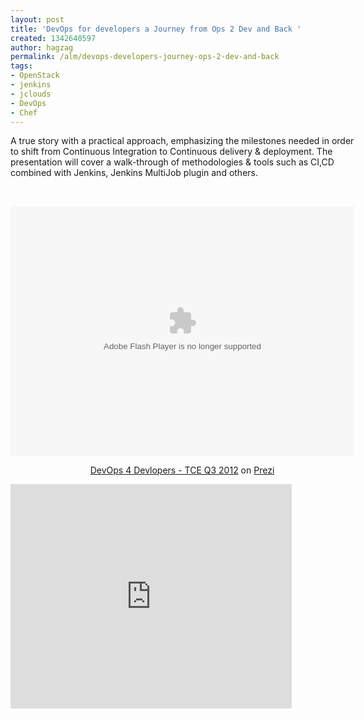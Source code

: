 ```yaml
---
layout: post
title: 'DevOps for developers a Journey from Ops 2 Dev and Back '
created: 1342640597
author: hagzag
permalink: /alm/devops-developers-journey-ops-2-dev-and-back
tags:
- OpenStack
- jenkins
- jclouds
- DevOps
- Chef
---
```

<div class="prezi-player">
	<p>
		<style media="screen" type="text/css">
.prezi-player { width: 550px; } .prezi-player-links { text-align: center; }		</style>
	</p>
	<p>A true story with a practical approach, emphasizing the milestones needed in order to shift from Continuous Integration to Continuous delivery &amp; deployment. The presentation will cover a walk-through of methodologies &amp; tools such as CI,CD combined with Jenkins, Jenkins MultiJob plugin and others.</p>
	<p>&nbsp;</p>
	<p>
		<style media="screen" type="text/css">
.prezi-player { width: 550px; } .prezi-player-links { text-align: center; }		</style>
		<object classid="clsid:D27CDB6E-AE6D-11cf-96B8-444553540000" height="400" id="prezi_locip5fle8za" name="prezi_locip5fle8za" width="550"><param name="movie" value="http://prezi.com/bin/preziloader.swf" /><param name="allowfullscreen" value="true" /><param name="allowFullScreenInteractive" value="true" /><param name="allowscriptaccess" value="always" /><param name="bgcolor" value="#ffffff" /><param name="flashvars" value="prezi_id=locip5fle8za&amp;lock_to_path=0&amp;color=ffffff&amp;autoplay=no&amp;autohide_ctrls=0" /><embed allowfullscreen="true" allowfullscreeninteractive="true" allowscriptaccess="always" bgcolor="#ffffff" flashvars="prezi_id=locip5fle8za&amp;lock_to_path=0&amp;color=ffffff&amp;autoplay=no&amp;autohide_ctrls=0" height="400" id="preziEmbed_locip5fle8za" name="preziEmbed_locip5fle8za" src="http://prezi.com/bin/preziloader.swf" type="application/x-shockwave-flash" width="550"></embed></object></p>
	<div class="prezi-player-links">
		<p><a href="http://prezi.com/locip5fle8za/devops-4-devlopers-tce-q3-2012/" title="DevOps 4 Devlopers - TCE Q3 2012">DevOps 4 Devlopers - TCE Q3 2012</a> on <a href="http://prezi.com">Prezi</a></p>
	</div>
	<iframe allowfullscreen="" frameborder="0" height="359" src="http://blip.tv/play/grVLg4DsbgA.html?p=1" width="450"></iframe><embed src="http://a.blip.tv/api.swf#grVLg4DsbgA" style="display:none" type="application/x-shockwave-flash"></embed></div>
